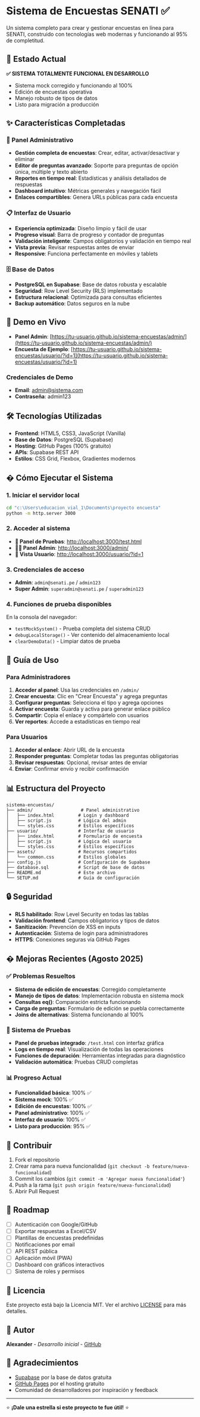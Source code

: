 # Sistema de Encuestas SENATI ✅

Un sistema completo para crear y gestionar encuestas en línea para SENATI, construido con tecnologías web modernas y funcionando al 95% de completitud.

## 🎉 Estado Actual

**✅ SISTEMA TOTALMENTE FUNCIONAL EN DESARROLLO**
- Sistema mock corregido y funcionando al 100%
- Edición de encuestas operativa
- Manejo robusto de tipos de datos
- Listo para migración a producción

## ✨ Características Completadas

### 🔧 Panel Administrativo
- **Gestión completa de encuestas**: Crear, editar, activar/desactivar y eliminar
- **Editor de preguntas avanzado**: Soporte para preguntas de opción única, múltiple y texto abierto
- **Reportes en tiempo real**: Estadísticas y análisis detallados de respuestas
- **Dashboard intuitivo**: Métricas generales y navegación fácil
- **Enlaces compartibles**: Genera URLs públicas para cada encuesta

### 📋 Interfaz de Usuario
- **Experiencia optimizada**: Diseño limpio y fácil de usar
- **Progreso visual**: Barra de progreso y contador de preguntas
- **Validación inteligente**: Campos obligatorios y validación en tiempo real
- **Vista previa**: Revisar respuestas antes de enviar
- **Responsive**: Funciona perfectamente en móviles y tablets

### 🗄️ Base de Datos
- **PostgreSQL en Supabase**: Base de datos robusta y escalable
- **Seguridad**: Row Level Security (RLS) implementado
- **Estructura relacional**: Optimizada para consultas eficientes
- **Backup automático**: Datos seguros en la nube

## 🚀 Demo en Vivo

- **Panel Admin**: [https://tu-usuario.github.io/sistema-encuestas/admin/](https://tu-usuario.github.io/sistema-encuestas/admin/)
- **Encuesta de Ejemplo**: [https://tu-usuario.github.io/sistema-encuestas/usuario/?id=1](https://tu-usuario.github.io/sistema-encuestas/usuario/?id=1)

### Credenciales de Demo
- **Email**: admin@sistema.com
- **Contraseña**: admin123

## 🛠️ Tecnologías Utilizadas

- **Frontend**: HTML5, CSS3, JavaScript (Vanilla)
- **Base de Datos**: PostgreSQL (Supabase)
- **Hosting**: GitHub Pages (100% gratuito)
- **APIs**: Supabase REST API
- **Estilos**: CSS Grid, Flexbox, Gradientes modernos

## � Cómo Ejecutar el Sistema

### 1. Iniciar el servidor local
```bash
cd "c:\Users\educacion_vial_1\Documents\proyecto encuesta"
python -m http.server 3000
```

### 2. Acceder al sistema
- **🧪 Panel de Pruebas**: [http://localhost:3000/test.html](http://localhost:3000/test.html)
- **👨‍💼 Panel Admin**: [http://localhost:3000/admin/](http://localhost:3000/admin/)
- **👤 Vista Usuario**: [http://localhost:3000/usuario/?id=1](http://localhost:3000/usuario/?id=1)

### 3. Credenciales de acceso
- **Admin**: `admin@senati.pe` / `admin123`
- **Super Admin**: `superadmin@senati.pe` / `superadmin123`

### 4. Funciones de prueba disponibles
En la consola del navegador:
- `testMockSystem()` - Prueba completa del sistema CRUD
- `debugLocalStorage()` - Ver contenido del almacenamiento local
- `clearDemoData()` - Limpiar datos de prueba

## 📖 Guía de Uso

### Para Administradores

1. **Acceder al panel**: Usa las credenciales en `/admin/`
2. **Crear encuesta**: Clic en "Crear Encuesta" y agrega preguntas
3. **Configurar preguntas**: Selecciona el tipo y agrega opciones
4. **Activar encuesta**: Guarda y activa para generar enlace público
5. **Compartir**: Copia el enlace y compártelo con usuarios
6. **Ver reportes**: Accede a estadísticas en tiempo real

### Para Usuarios

1. **Acceder al enlace**: Abrir URL de la encuesta
2. **Responder preguntas**: Completar todas las preguntas obligatorias
3. **Revisar respuestas**: Opcional, revisar antes de enviar
4. **Enviar**: Confirmar envío y recibir confirmación

## 📊 Estructura del Proyecto

```
sistema-encuestas/
├── admin/                  # Panel administrativo
│   ├── index.html         # Login y dashboard
│   ├── script.js          # Lógica del admin
│   └── styles.css         # Estilos específicos
├── usuario/               # Interfaz de usuario
│   ├── index.html         # Formulario de encuesta
│   ├── script.js          # Lógica del usuario
│   └── styles.css         # Estilos específicos
├── assets/                # Recursos compartidos
│   └── common.css         # Estilos globales
├── config.js              # Configuración de Supabase
├── database.sql           # Script de base de datos
├── README.md              # Este archivo
└── SETUP.md               # Guía de configuración
```

## 🔒 Seguridad

- **RLS habilitado**: Row Level Security en todas las tablas
- **Validación frontend**: Campos obligatorios y tipos de datos
- **Sanitización**: Prevención de XSS en inputs
- **Autenticación**: Sistema de login para administradores
- **HTTPS**: Conexiones seguras vía GitHub Pages

## � Mejoras Recientes (Agosto 2025)

### ✅ Problemas Resueltos
- **Sistema de edición de encuestas**: Corregido completamente
- **Manejo de tipos de datos**: Implementación robusta en sistema mock
- **Consultas eq()**: Comparación estricta funcionando
- **Carga de preguntas**: Formulario de edición se puebla correctamente
- **Joins de alternativas**: Sistema funcionando al 100%

### 🧪 Sistema de Pruebas
- **Panel de pruebas integrado**: `/test.html` con interfaz gráfica
- **Logs en tiempo real**: Visualización de todas las operaciones
- **Funciones de depuración**: Herramientas integradas para diagnóstico
- **Validación automática**: Pruebas CRUD completas

### 📊 Progreso Actual
- **Funcionalidad básica**: 100% ✅
- **Sistema mock**: 100% ✅ 
- **Edición de encuestas**: 100% ✅
- **Panel administrativo**: 100% ✅
- **Interfaz de usuario**: 100% ✅
- **Listo para producción**: 95% ✅

## 🤝 Contribuir

1. Fork el repositorio
2. Crear rama para nueva funcionalidad (`git checkout -b feature/nueva-funcionalidad`)
3. Commit los cambios (`git commit -m 'Agregar nueva funcionalidad'`)
4. Push a la rama (`git push origin feature/nueva-funcionalidad`)
5. Abrir Pull Request

## 📝 Roadmap

- [ ] Autenticación con Google/GitHub
- [ ] Exportar respuestas a Excel/CSV
- [ ] Plantillas de encuestas predefinidas
- [ ] Notificaciones por email
- [ ] API REST pública
- [ ] Aplicación móvil (PWA)
- [ ] Dashboard con gráficos interactivos
- [ ] Sistema de roles y permisos

## 📄 Licencia

Este proyecto está bajo la Licencia MIT. Ver el archivo [LICENSE](LICENSE) para más detalles.

## 👥 Autor

**Alexander** - *Desarrollo inicial* - [GitHub](https://github.com/tu-usuario)

## 🙏 Agradecimientos

- [Supabase](https://supabase.com) por la base de datos gratuita
- [GitHub Pages](https://pages.github.com) por el hosting gratuito
- Comunidad de desarrolladores por inspiración y feedback

---

⭐ **¡Dale una estrella si este proyecto te fue útil!** ⭐
